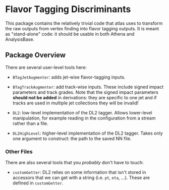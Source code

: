 Flavor Tagging Discriminants
============================

This package contains the relatively trivial code that atlas uses to
transform the raw outputs from vertex finding into flavor tagging
outputs. It is meant as "stand-alone" code: it should be usable in
both Athena and AnalysisBase.

Package Overview
----------------

There are several user-level tools here:

   - `BTagJetAugmenter`: adds jet-wise flavor-tagging inputs.

   - `BTagTrackAugmenter`: add track-wise inputs. These include signed
      impact parameters and track grades. Note that the signed impact
      parameters **should not be added** in derivations: they are
      specific to one jet and if tracks are used in multiple jet
      collections they will be invalid!

   - `DL2`: low-level implementation of the DL2 tagger. Allows
     lower-level manipulation, for example reading in the
     configuration from a stream rather than a file.

   - `DL2HighLevel`: higher-level implementation of the DL2 tagger. Takes
     only one argument to construct: the path to the saved NN file.

### Other Files ###

There are also several tools that you _probably_ don't have to touch:

 - `customGetter`: DL2 relies on some information that isn't stored in
   accessors that we can get with a string (i.e. `pt`, `eta`,
   ...). These are defined in `customGetter`.

